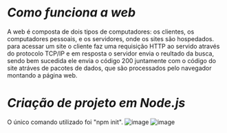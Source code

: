 # ***Como funciona a web***
A web é composta de dois tipos de computadores: os clientes, os computadores pessoais, e os servidores, onde os sites são hospedados. para acessar um site o cliente faz uma requisição HTTP ao servido através do protocolo TCP/IP e em resposta o servidor envia o reultado da busca, sendo bem sucedida ele envia o código 200 juntamente com o código do site atráves de pacotes de dados, que são processados pelo navegador montando a página web. 
<br>
# ***Criação de projeto em Node.js***
O único comando utilizado foi "npm init".
![image](https://user-images.githubusercontent.com/66649091/202516216-2dc5d3cd-27d7-420e-97e4-480e496febc9.png)
![image](https://user-images.githubusercontent.com/66649091/202516409-e3e43684-d050-4c31-8219-209428be5920.png)

